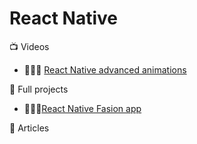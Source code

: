 
# React Native

:tv: Videos
- 🌟🌟🌟 [React Native advanced animations](https://www.youtube.com/watch?v=6jxy5wfNpk0&list=PLkOyNuxGl9jxB_ARphTDoOWf5AE1J-x1r)


:movie_camera: Full projects

- 🌟🌟🌟[React Native Fasion app](https://www.youtube.com/watch?v=UkG3kWTGhTE&list=PLkOyNuxGl9jyhndcnbFcgNM81fZak7Rbw)

:memo: Articles
